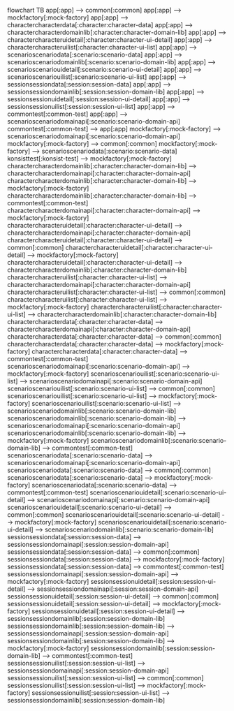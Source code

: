 flowchart TB
  app[:app] --> common[:common]
  app[:app] --> mockfactory[:mock-factory]
  app[:app] --> charactercharacterdata[:character:character-data]
  app[:app] --> charactercharacterdomainlib[:character:character-domain-lib]
  app[:app] --> charactercharacteruidetail[:character:character-ui-detail]
  app[:app] --> charactercharacteruilist[:character:character-ui-list]
  app[:app] --> scenarioscenariodata[:scenario:scenario-data]
  app[:app] --> scenarioscenariodomainlib[:scenario:scenario-domain-lib]
  app[:app] --> scenarioscenariouidetail[:scenario:scenario-ui-detail]
  app[:app] --> scenarioscenariouilist[:scenario:scenario-ui-list]
  app[:app] --> sessionsessiondata[:session:session-data]
  app[:app] --> sessionsessiondomainlib[:session:session-domain-lib]
  app[:app] --> sessionsessionuidetail[:session:session-ui-detail]
  app[:app] --> sessionsessionuilist[:session:session-ui-list]
  app[:app] --> commontest[:common-test]
  app[:app] --> scenarioscenariodomainapi[:scenario:scenario-domain-api]
  commontest[:common-test] --> app[:app]
  mockfactory[:mock-factory] --> scenarioscenariodomainapi[:scenario:scenario-domain-api]
  mockfactory[:mock-factory] --> common[:common]
  mockfactory[:mock-factory] --> scenarioscenariodata[:scenario:scenario-data]
  konsisttest[:konsist-test] --> mockfactory[:mock-factory]
  charactercharacterdomainlib[:character:character-domain-lib] --> charactercharacterdomainapi[:character:character-domain-api]
  charactercharacterdomainlib[:character:character-domain-lib] --> mockfactory[:mock-factory]
  charactercharacterdomainlib[:character:character-domain-lib] --> commontest[:common-test]
  charactercharacterdomainapi[:character:character-domain-api] --> mockfactory[:mock-factory]
  charactercharacteruidetail[:character:character-ui-detail] --> charactercharacterdomainapi[:character:character-domain-api]
  charactercharacteruidetail[:character:character-ui-detail] --> common[:common]
  charactercharacteruidetail[:character:character-ui-detail] --> mockfactory[:mock-factory]
  charactercharacteruidetail[:character:character-ui-detail] --> charactercharacterdomainlib[:character:character-domain-lib]
  charactercharacteruilist[:character:character-ui-list] --> charactercharacterdomainapi[:character:character-domain-api]
  charactercharacteruilist[:character:character-ui-list] --> common[:common]
  charactercharacteruilist[:character:character-ui-list] --> mockfactory[:mock-factory]
  charactercharacteruilist[:character:character-ui-list] --> charactercharacterdomainlib[:character:character-domain-lib]
  charactercharacterdata[:character:character-data] --> charactercharacterdomainapi[:character:character-domain-api]
  charactercharacterdata[:character:character-data] --> common[:common]
  charactercharacterdata[:character:character-data] --> mockfactory[:mock-factory]
  charactercharacterdata[:character:character-data] --> commontest[:common-test]
  scenarioscenariodomainapi[:scenario:scenario-domain-api] --> mockfactory[:mock-factory]
  scenarioscenariouilist[:scenario:scenario-ui-list] --> scenarioscenariodomainapi[:scenario:scenario-domain-api]
  scenarioscenariouilist[:scenario:scenario-ui-list] --> common[:common]
  scenarioscenariouilist[:scenario:scenario-ui-list] --> mockfactory[:mock-factory]
  scenarioscenariouilist[:scenario:scenario-ui-list] --> scenarioscenariodomainlib[:scenario:scenario-domain-lib]
  scenarioscenariodomainlib[:scenario:scenario-domain-lib] --> scenarioscenariodomainapi[:scenario:scenario-domain-api]
  scenarioscenariodomainlib[:scenario:scenario-domain-lib] --> mockfactory[:mock-factory]
  scenarioscenariodomainlib[:scenario:scenario-domain-lib] --> commontest[:common-test]
  scenarioscenariodata[:scenario:scenario-data] --> scenarioscenariodomainapi[:scenario:scenario-domain-api]
  scenarioscenariodata[:scenario:scenario-data] --> common[:common]
  scenarioscenariodata[:scenario:scenario-data] --> mockfactory[:mock-factory]
  scenarioscenariodata[:scenario:scenario-data] --> commontest[:common-test]
  scenarioscenariouidetail[:scenario:scenario-ui-detail] --> scenarioscenariodomainapi[:scenario:scenario-domain-api]
  scenarioscenariouidetail[:scenario:scenario-ui-detail] --> common[:common]
  scenarioscenariouidetail[:scenario:scenario-ui-detail] --> mockfactory[:mock-factory]
  scenarioscenariouidetail[:scenario:scenario-ui-detail] --> scenarioscenariodomainlib[:scenario:scenario-domain-lib]
  sessionsessiondata[:session:session-data] --> sessionsessiondomainapi[:session:session-domain-api]
  sessionsessiondata[:session:session-data] --> common[:common]
  sessionsessiondata[:session:session-data] --> mockfactory[:mock-factory]
  sessionsessiondata[:session:session-data] --> commontest[:common-test]
  sessionsessiondomainapi[:session:session-domain-api] --> mockfactory[:mock-factory]
  sessionsessionuidetail[:session:session-ui-detail] --> sessionsessiondomainapi[:session:session-domain-api]
  sessionsessionuidetail[:session:session-ui-detail] --> common[:common]
  sessionsessionuidetail[:session:session-ui-detail] --> mockfactory[:mock-factory]
  sessionsessionuidetail[:session:session-ui-detail] --> sessionsessiondomainlib[:session:session-domain-lib]
  sessionsessiondomainlib[:session:session-domain-lib] --> sessionsessiondomainapi[:session:session-domain-api]
  sessionsessiondomainlib[:session:session-domain-lib] --> mockfactory[:mock-factory]
  sessionsessiondomainlib[:session:session-domain-lib] --> commontest[:common-test]
  sessionsessionuilist[:session:session-ui-list] --> sessionsessiondomainapi[:session:session-domain-api]
  sessionsessionuilist[:session:session-ui-list] --> common[:common]
  sessionsessionuilist[:session:session-ui-list] --> mockfactory[:mock-factory]
  sessionsessionuilist[:session:session-ui-list] --> sessionsessiondomainlib[:session:session-domain-lib]
